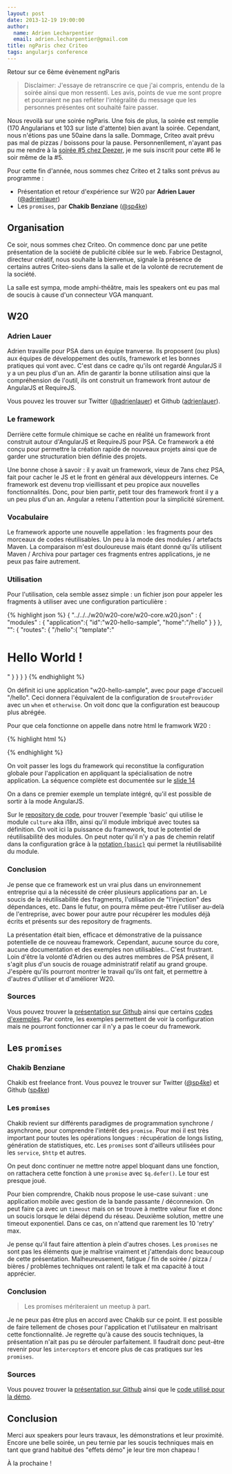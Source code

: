 ```yaml
---
layout: post
date: 2013-12-19 19:00:00
author:
  name: Adrien Lecharpentier
  email: adrien.lecharpentier@gmail.com
title: ngParis chez Criteo
tags: angularjs conference
---
```

Retour sur ce 6ème évènement ngParis

> Disclaimer: J'essaye de retranscrire ce que j'ai compris, entendu de la soirée ainsi que mon ressenti. Les avis, points de vue me sont propre et pourraient ne pas refléter l'intégralité du message que les personnes présentes ont souhaité faire passer.

Nous revoilà sur une soirée ngParis. Une fois de plus, la soirée est remplie (170 Angularians et 103 sur liste d'attente) bien avant la soirée. Cependant, nous n'étions pas une 50aine dans la salle. Dommage, Criteo avait prévu pas mal de pizzas / boissons pour la pause. Personnenllement, n'ayant pas pu me rendre à la [soirée #5 chez Deezer][meetup#5], je me suis inscrit pour cette #6 le soir même de la #5.

[meetup#5]: http://www.meetup.com/AngularJS-Paris/events/147070122

Pour cette fin d'année, nous sommes chez Criteo et 2 talks sont prévus au programme :

 - Présentation et retour d'expérience sur W20 par __Adrien Lauer__ ([@adrienlauer][adrien_twitter])
 - Les `promises`, par __Chakib Benziane__ ([@sp4ke][chakib_twitter])

[adrien_twitter]: https://twitter.com/adrienlauer
[chakib_twitter]: https://twitter.com/sp4ke

## Organisation

Ce soir, nous sommes chez Criteo. On commence donc par une petite présentation de la société de publicité ciblée sur le web. Fabrice Destagnol, directeur créatif, nous souhaite la bienvenue, signale la présence de certains autres Criteo-siens dans la salle et de la volonté de recrutement de la société.

La salle est sympa, mode amphi-théâtre, mais les speakers ont eu pas mal de soucis à cause d'un connecteur VGA manquant.

## W20

### Adrien Lauer

Adrien travaille pour PSA dans un équipe tranverse. Ils proposent (ou plus) aux équipes de développement des outils, framework et les bonnes pratiques qui vont avec. C'est dans ce cadre qu'ils ont regardé AngularJS il y a un peu plus d'un an. Afin de garantir la bonne utilisation ainsi que la compréhension de l'outil, ils ont construit un framework front autour de AngularJS et RequireJS.

Vous pouvez les trouver sur Twitter ([@adrienlauer][adrien_twitter]) et Github ([adrienlauer][adrien_github]).

[adrien_github]: https://github.com/adrienlauer

### Le framework

Derrière cette formule chimique se cache en réalité un framework front construit autour d'AngularJS et RequireJS pour PSA. Ce framework a été conçu pour permettre la création rapide de nouveaux projets ainsi que de garder une structuration bien définie des projets.

Une bonne chose à savoir : il y avait un framework, vieux de 7ans chez PSA, fait pour cacher le JS et le front en général aux développeurs internes. Ce framework est devenu trop vieillissant et peu propice aux nouvelles fonctionnalités. Donc, pour bien partir, petit tour des framework front il y a un peu plus d'un an. Angular a retenu l'attention pour la simplicité sûrement.

### Vocabulaire

Le framework apporte une nouvelle appellation : les fragments pour des morceaux de codes réutilisables. Un peu à la mode des modules / artefacts Maven. La comparaison m'est douloureuse mais étant donné qu'ils utilisent Maven / Archiva pour partager ces fragments entres applications, je ne peux pas faire autrement.

### Utilisation

Pour l'utilisation, cela semble assez simple : un fichier json pour appeler les fragments à utiliser avec une configuration particulière :

{% highlight json %}
{
    "../../../w20/w20-core/w20-core.w20.json" : {
        "modules" : {
            "application":{
                "id":"w20-hello-sample",
                "home":"/hello"
            }
        }
    },
    "": {
        "routes": {
            "/hello":{
                "template":"<h1>Hello World !</h1>"
            }
        }
    }
}
{% endhighlight %}

On définit ici une application "w20-hello-sample", avec pour page d'accueil "/hello". Ceci donnera l'équivalent de la configuration de `$routeProvider` avec un `when` et `otherwise`. On voit donc que la configuration est beaucoup plus abrégée.

Pour que cela fonctionne on appelle dans notre html le framwork W20 :

{% highlight html %}
<script
        type="text/javascript"
        data-main="../../../w20/w20-core/w20"
        src="../../../w20/w20-core/libext/requirejs/require.js">
</script>
{% endhighlight %}

On voit passer les logs du framework qui reconstitue la configuration globale pour l'application en appliquant la spécialisation de notre application. La séquence complète est documentée sur le [slide 14](http://adrienlauer.github.io/w20-ngparis/slides/#/14)

On a dans ce premier exemple un template intégré, qu'il est possible de sortir à la mode AngularJS.

Sur le [repository de code][adrien_sources], pour trouver l'exemple 'basic' qui utilise le module `culture` aka i18n, ainsi qu'il module imbriqué avec toutes sa définition. On voit ici la puissance du framework, tout le potentiel de réutilisabilité des modules. On peut noter qu'il n'y a pas de chemin relatif dans la configuration grâce à la [notation `{basic}`](https://github.com/adrienlauer/w20-ngparis/blob/master/samples/basic/basic/basic.w20.json#L9) qui permet la réutilisabilité du module.

### Conclusion

Je pense que ce framework est un vrai plus dans un environnement entreprise qui a la nécessité de créer plusieurs applications par an. Le soucis de la réutilisabilité des fragments, l'utilisation de "l'injection" des dépendances, etc. Dans le futur, on pourra même peut-être l'utiliser au-delà de l'entreprise, avec bower pour autre pour récupérer les modules déjà écrits et présents sur des repository de fragments.

La présentation était bien, efficace et démonstrative de la puissance potentielle de ce nouveau framework. Cependant, aucune source du core, aucune documentation et des exemples non utilisables... C'est frustrant. Loin d'être la volonté d'Adrien ou des autres membres de PSA présent, il s'agit plus d'un soucis de rouage administratif relatif au grand groupe. J'espère qu'ils pourront montrer le travail qu'ils ont fait, et permettre à d'autres d'utiliser et d'améliorer W20.

### Sources

Vous pouvez trouver la [présentation sur Github][adrien_slides] ainsi que certains [codes d'exemples][adrien_sources]. Par contre, les exemples permettent de voir la configuration mais ne pourront fonctionner car il n'y a pas le coeur du framework.

[adrien_slides]: http://adrienlauer.github.io/w20-ngparis/slides/#/
[adrien_sources]: https://github.com/adrienlauer/w20-ngparis/tree/master/samples

## Les `promises`

### Chakib Benziane

Chakib est freelance front. Vous pouvez le trouver sur Twitter ([@sp4ke][chakib_twitter]) et Github ([sp4ke][chakib_github])

[chakib_github]: https://github.com/sp4ke

### Les `promises`

Chakib revient sur différents paradigmes de programmation synchrone / asynchrone, pour comprendre l'intérêt des `promise`. Pour moi il est très important pour toutes les opérations longues : récupération de longs listing, génération de statistiques, etc. Les `promises` sont d'ailleurs utilisées pour les `service`, `$http` et autres.

On peut donc continuer ne mettre notre appel bloquant dans une fonction, on rattachera cette fonction à une `promise` avec `$q.defer()`. Le tour est presque joué.

Pour bien comprendre, Chakib nous propose le use-case suivant : une application mobile avec gestion de la bande passante / déconnexion. On peut faire ça avec un `timeout` mais on se trouve à mettre valeur fixe et donc un soucis lorsque le délai dépend du réseau. Deuxième solution, mettre une timeout exponentiel. Dans ce cas, on n'attend que rarement les 10 'retry' max.

Je pense qu'il faut faire attention à plein d'autres choses. Les `promises` ne sont pas les éléments que je maîtrise vraiment et j'attendais donc beaucoup de cette présentation. Malheureusement, fatigue / fin de soirée / pizza / bières / problèmes techniques ont ralenti le talk et ma capacité à tout apprécier.

### Conclusion

> Les promises mériteraient un meetup à part.

Je ne peux pas être plus en accord avec Chakib sur ce point. Il est possible de faire tellement de choses pour l'application et l'utilisateur en maîtrisant cette fonctionnalité. Je regrette qu'à cause des soucis techniques, la présentation n'ait pas pu se dérouler parfaitement. Il faudrait donc peut-être revenir pour les `interceptors` et encore plus de cas pratiques sur les `promises`.

### Sources

Vous pouvez trouver la [présentation sur Github][chakib_slides] ainsi que le [code utilisé pour la démo][chakib_sources].

[chakib_slides]: http://sp4ke.com/angular-promises/slides/template.html#1
[chakib_sources]: https://github.com/sp4ke/angular-promises


## Conclusion

Merci aux speakers pour leurs travaux, les démonstrations et leur proximité. Encore une belle soirée, un peu ternie par les soucis techniques mais en tant que grand habitué des "effets démo" je leur tire mon chapeau !

À la prochaine !
